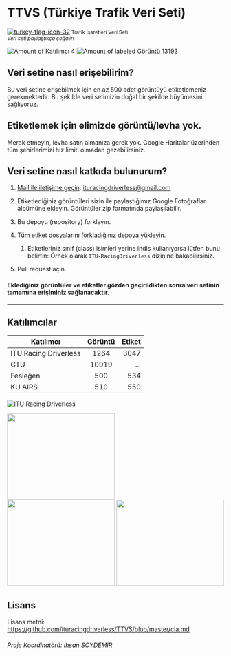 # TTVS (Türkiye Trafik Veri Seti)
<a href="https://imgbb.com/"><img src="https://i.ibb.co/DCzGX9x/turkey-flag-icon-32.png" alt="turkey-flag-icon-32" border="0"></a><small> Trafik İşaretleri Veri Seti </small> <br>
<sub> <i> Veri seti paylaştıkça çoğalır! </i></sub>

![Amount of Katılımcı 4](https://img.shields.io/badge/Katılımcı-4-green.svg)
![Amount of labeled Görüntü 13193](https://img.shields.io/badge/Görüntü-13193-blue.svg)

## Veri setine nasıl erişebilirim?
Bu veri setine erişebilmek için en az 500 adet görüntüyü etiketlemeniz gerekmektedir. Bu şekilde veri setimizin doğal bir şekilde büyümesini sağlıyoruz.

## Etiketlemek için elimizde görüntü/levha yok.
Merak etmeyin, levha satın almanıza gerek yok. Google Haritalar üzerinden tüm şehirlerimizi hız limiti olmadan gezebilirsiniz.


## Veri setine nasıl katkıda bulunurum?

1. [Mail ile iletişime geçin](mailto:ituracingdriverless@gmail.com): ituracingdriverless@gmail.com
1. Etiketlediğiniz görüntüleri sizin ile paylaştığımız Google Fotoğraflar albümüne ekleyin. Görüntüler zip formatında paylaşılabilir.
1. Bu depoyu (repository) forklayın.
1. Tüm etiket dosyalarını forkladığınız depoya yükleyin.
    1. Etiketleriniz sınıf (class) isimleri yerine indis kullanıyorsa lütfen bunu belirtin: Örnek olarak `ITU-RacingDriverless` dizinine bakabilirsiniz.
    
1. Pull request açın.

<h4>Eklediğiniz görüntüler ve etiketler gözden geçirildikten sonra <b>veri setinin tamamına</b> erişiminiz sağlanacaktır.</h4>

--------------------------------

## Katılımcılar


| Katılımcı     | Görüntü       | Etiket |
| -------------          |:-------------:| -----: |
| ITU Racing Driverless    | 1264          | 3047   |[url=https://hizliresim.com/Kq0T6y][img]https://i.hizliresim.com/Kq0T6y.png[/img][/url]
| GTU           | 10919          | ...    |
| Fesleğen           | 500          | 534    |
| KU AIRS | 510 | 550 |

![ITU Racing Driverless](https://avatars0.githubusercontent.com/u/60224556?s=200&v=4 "ITU Racing Driverless")


<img src="https://img.techpowerup.org/200320/gtu-logo.png" width="250" height='200'>
<br>

<img src="https://i.hizliresim.com/5AykE6.png" width="250" height='200'>
<img src="https://i.hizliresim.com/4QyzAh.png" width="250" height='200'>

## Lisans
Lisans metni: https://github.com/ituracingdriverless/TTVS/blob/master/cla.md

###### Proje Koordinatörü: [İhsan SOYDEMİR](https://github.com/Isydmr)
